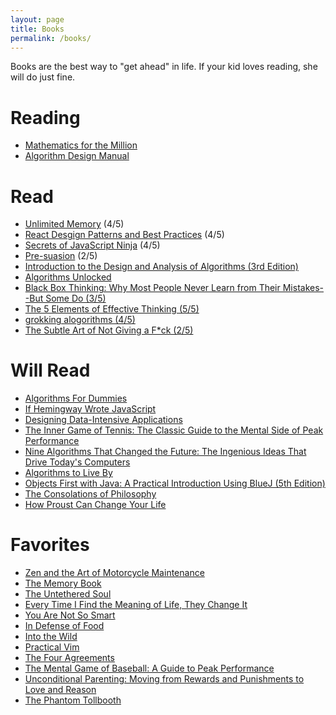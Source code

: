 ```yaml
---
layout: page
title: Books
permalink: /books/
---
```


Books are the best way to "get ahead" in life. If your kid loves reading, she will do just fine.

# Reading

* [Mathematics for the Million](http://a.co/g5TArWi)
* [Algorithm Design Manual](http://a.co/1rvDlQu)

# Read

* [Unlimited Memory](https://www.amazon.com/dp/1631619985/ref=cm_sw_r_cp_dp_T1_WclDzbDZK5W5X) (4/5)
* [React Desgign Patterns and Best Practices](https://www.amazon.com/dp/1786464535/ref=cm_sw_r_cp_dp_T1_ablDzb4Z9ZTM0) (4/5)
* [Secrets of JavaScript Ninja](https://www.amazon.com/dp/1617292850/ref=cm_sw_r_cp_dp_T1_HblDzb58WBA8X) (4/5)
* [Pre-suasion](https://www.amazon.com/Pre-Suasion-Revolutionary-Way-Influence-Persuade/dp/1501109790) (2/5)
* [Introduction to the Design and Analysis of Algorithms (3rd Edition)](https://www.amazon.com/Introduction-Design-Analysis-Algorithms-3rd/dp/0132316811/)
* [Algorithms Unlocked](https://www.amazon.com/Algorithms-Unlocked-Press-Thomas-Cormen/dp/0262518805/ref=sr_1_1?s=books&ie=UTF8&qid=1478263579&sr=1-1&keywords=algorithms+unlocked)
* [Black Box Thinking: Why Most People Never Learn from Their Mistakes--But Some Do (3/5)](https://www.amazon.com/Black-Box-Thinking-People-Mistakes-But/dp/1591848229/)
* [The 5 Elements of Effective Thinking (5/5)](https://www.amazon.com/5-Elements-Effective-Thinking/dp/0691156662/)
* [grokking alogorithms (4/5)](https://amzn.com/1617292230)
* [The Subtle Art of Not Giving a F\*ck (2/5)](https://www.amazon.com/Subtle-Art-Not-Giving-Counterintuitive/dp/0062457713)

# Will Read

* [Algorithms For Dummies](https://www.amazon.com/dp/1119330491/ref=cm_sw_r_cp_dp_T1_E6kDzb01C6FJZ)
* [If Hemingway Wrote JavaScript](http://a.co/j92fMO8)
* [Designing Data-Intensive Applications](http://a.co/dBuTJnk)
* [The Inner Game of Tennis: The Classic Guide to the Mental Side of Peak Performance](https://www.amazon.com/dp/0679778314/ref=cm_sw_r_cp_dp_T1_VjlDzbWWMJKEA)
* [Nine Algorithms That Changed the Future: The Ingenious Ideas That Drive Today's Computers](https://www.amazon.com/dp/0691158193/ref=cm_sw_r_cp_dp_T1_-ilDzbAH9GFQF)
* [Algorithms to Live By](https://www.amazon.com/dp/1627790365/ref=cm_sw_r_cp_dp_T1_SilDzbT1HZDBM)
* [Objects First with Java: A Practical Introduction Using BlueJ (5th Edition)](https://amzn.com/0132492660)
* [The Consolations of Philosophy](https://www.amazon.com/dp/0679779175/ref=cm_sw_r_cp_dp_T1_phlDzbQ5RMDDT)
* [How Proust Can Change Your Life](https://www.amazon.com/dp/0679779159/ref=cm_sw_r_cp_dp_T1_BhlDzbEVW24TD)

# Favorites

* [Zen and the Art of Motorcycle Maintenance](https://www.amazon.com/dp/0060589469/ref=cm_sw_r_cp_dp_T1_S-kDzb474B7X1)
* [The Memory Book](https://www.amazon.com/dp/0345410025/ref=cm_sw_r_cp_dp_T1_c.kDzbGZA0DAW)
* [The Untethered Soul](https://www.amazon.com/dp/1572245379/ref=cm_sw_r_cp_dp_T1_q.kDzbG99HRG0)
* [Every Time I Find the Meaning of Life, They Change It](https://www.amazon.com/dp/0143129597/ref=cm_sw_r_cp_dp_T1_I.kDzbTGZRKP6)
* [You Are Not So Smart](https://www.amazon.com/dp/1592407366/ref=cm_sw_r_cp_dp_T1_7.kDzbRQ8R7Z1)
* [In Defense of Food](https://www.amazon.com/dp/0143114964/ref=cm_sw_r_cp_dp_T1_rdlDzb76D809X)
* [Into the Wild](https://www.amazon.com/dp/0385486804/ref=cm_sw_r_cp_dp_T1_YdlDzbMWZCYJ5)
* [Practical Vim](https://www.amazon.com/dp/1680501275/ref=cm_sw_r_cp_dp_T1_XelDzb0FV6XBV)
* [The Four Agreements](https://www.amazon.com/dp/1878424319/ref=cm_sw_r_cp_dp_T1_SflDzb01J9KHG)
* [The Mental Game of Baseball: A Guide to Peak Performance](https://www.amazon.com/dp/1888698543/ref=cm_sw_r_cp_dp_T1_qklDzbZPAZKCG)
* [Unconditional Parenting: Moving from Rewards and Punishments to Love and Reason](https://www.amazon.com/dp/0743487486/ref=cm_sw_r_cp_dp_T1_RllDzbRRKNSER)
* [The Phantom Tollbooth](http://a.co/2Vr876v)
